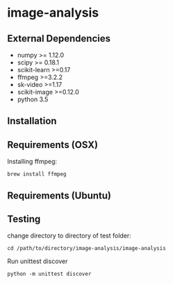 # image-analysis

## External Dependencies
* numpy >= 1.12.0
* scipy >= 0.18.1
* scikit-learn >=0.17
* ffmpeg >=3.2.2
* sk-video >=1.17
* scikit-image >=0.12.0
* python 3.5

## Installation

## Requirements (OSX)

Installing ffmpeg:
```
brew install ffmpeg
```

## Requirements (Ubuntu)

## Testing
change directory to directory of test folder:
```
cd /path/to/directory/image-analysis/image-analysis
```
Run unittest discover
```
python -m unittest discover
```
